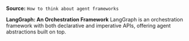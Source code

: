**Source:** `How to think about agent frameworks`

**LangGraph: An Orchestration Framework**
LangGraph is an orchestration framework with both declarative and imperative APIs, offering agent abstractions built on top.
